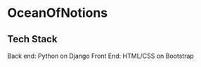OceanOfNotions
===============

Tech Stack
----------
Back end: Python on Django
Front End: HTML/CSS on Bootstrap

